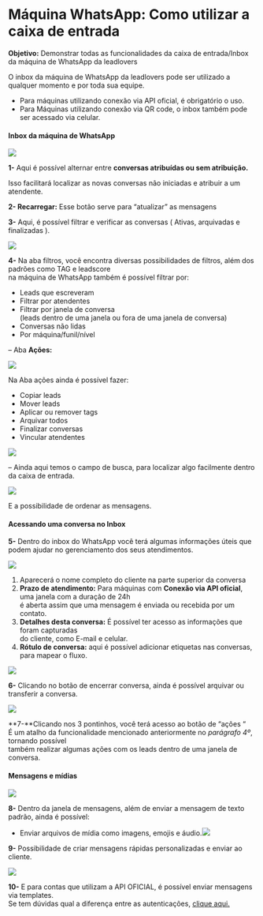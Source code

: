 # Máquina WhatsApp: Como utilizar a caixa de entrada

**Objetivo:** Demonstrar  todas as funcionalidades da caixa de entrada/Inbox\
da máquina de WhatsApp da leadlovers

O inbox da máquina de WhatsApp da leadlovers pode ser utilizado a qualquer momento e por toda sua equipe.

* Para máquinas utilizando conexão via API oficial, é obrigatório o uso.
* Para Máquinas utilizando conexão via QR code, o inbox também pode ser acessado via celular.

#### **Inbox da máquina de** WhatsApp

![](https://suporte.love/wp-content/uploads/2023/05/7.jpg)

**1-** Aqui é possível alternar entre **conversas atribuídas ou sem atribuição.**

Isso facilitará localizar as novas conversas não iniciadas e atribuir a um atendente.

**2- Recarregar:** Esse botão serve para “atualizar” as mensagens

**3-** Aqui, é possível filtrar e verificar as conversas ( Ativas, arquivadas e finalizadas ).

![](https://suporte.love/wp-content/uploads/2023/05/2023-05-17\_16-41-55.jpg)

**4-** Na aba filtros, você encontra diversas possibilidades de filtros, além dos padrões como TAG e leadscore\
na máquina de WhatsApp também é possível filtrar por:

* Leads que escreveram
* Filtrar por atendentes
* Filtrar por janela de conversa\
  (leads dentro de uma janela ou fora de uma janela de conversa)
* Conversas não lidas
* Por máquina/funil/nível

– Aba **Ações:**

![](https://suporte.love/wp-content/uploads/2023/05/2023-05-17\_16-47-18.jpg)

Na Aba ações ainda é possível fazer:

* Copiar leads
* Mover leads
* Aplicar ou remover tags
* Arquivar todos
* Finalizar conversas
* Vincular atendentes

![](https://suporte.love/wp-content/uploads/2023/05/2023-05-17\_16-48-44.jpg)

– Ainda aqui temos o campo de busca, para localizar algo facilmente dentro da caixa de entrada.

![](https://suporte.love/wp-content/uploads/2023/05/2023-05-17\_16-50-02.jpg)

E a possibilidade de ordenar as mensagens.

#### Acessando uma conversa no Inbox

**5-** Dentro do inbox do WhatsApp você terá algumas informações úteis que podem ajudar no gerenciamento dos seus atendimentos.

![](https://suporte.love/wp-content/uploads/2023/05/2023-05-17\_16-53-39-1024x294.jpg)

1. &#x20;Aparecerá o nome completo do cliente na parte superior da conversa
2. **Prazo de atendimento:** Para máquinas com **Conexão via API oficial**, uma janela com a duração de 24h\
   é aberta assim que uma mensagem é enviada ou recebida por um contato.
3. **Detalhes desta conversa:** É possível ter acesso as informações que foram capturadas\
   do cliente, como E-mail  e celular.
4. **Rótulo de conversa:** aqui é possível adicionar etiquetas nas conversas, para mapear o fluxo.

![](https://suporte.love/wp-content/uploads/2023/05/2023-05-17\_17-18-22.jpg)

**6-** Clicando no botão de encerrar conversa, ainda é possível arquivar ou transferir a conversa.

![](https://suporte.love/wp-content/uploads/2023/05/2023-05-17\_17-24-38.jpg)

**7-**Clicando nos 3 pontinhos, você terá acesso ao botão de “ações “\
É um atalho da funcionalidade mencionado anteriormente no _parágrafo 4º_, tornando possível\
também realizar algumas ações com os leads dentro de uma janela de conversa.

#### **Mensagens e mídias**&#x20;

![](https://suporte.love/wp-content/uploads/2023/05/2023-05-17\_17-30-48.jpg)

**8-** Dentro da janela de mensagens, além de enviar a mensagem de texto padrão, ainda é possível:

* Enviar arquivos de mídia como imagens, emojis e áudio.![](https://suporte.love/wp-content/uploads/2023/05/2023-05-17\_17-33-45.jpg)

**9-** Possibilidade de criar mensagens rápidas personalizadas e enviar ao cliente.

![](https://suporte.love/wp-content/uploads/2023/05/2023-05-17\_17-35-22.jpg)

**10-**  E para contas que utilizam a API OFICIAL, é possível enviar mensagens via templates.\
Se tem dúvidas qual a diferença entre as autenticações, [clique aqui. ](https://suporte.love/indice-maquina-whatsapp/)

